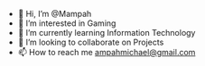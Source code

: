- 👋 Hi, I’m @Mampah
- 👀 I’m interested in Gaming
- 🌱 I’m currently learning Information Technology
- 💞️ I’m looking to collaborate on Projects
- 📫 How to reach me ampahmichael@gmail.com

<!---
Mampah/Mampah is a ✨ special ✨ repository because its `README.md` (this file) appears on your GitHub profile.
You can click the Preview link to take a look at your changes.
--->
